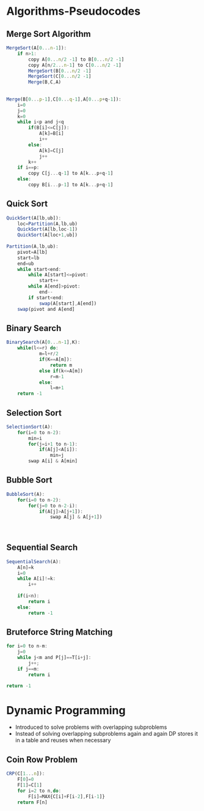 # Algorithms-Pseudocodes

## Merge Sort Algorithm

```jsx
MergeSort(A[0...n-1]):
	if n>1:
		copy A[0...n/2 -1] to B[0...n/2 -1]
		copy A[n/2...n-1] to C[0...n/2 -1] 
		MergeSort(B[0...n/2 -1]
		MergeSort(C[0...n/2 -1]
		Merge(B,C,A)
	
	
Merge(B[0...p-1],C[0...q-1],A[0...p+q-1]):
	i=0
	j=0
	k=0
	while i<p and j<q
		if(B[i]<=C[j]):
			A[k]=B[i]
			i++
		else:
			A[k]=C[j]
			j++
		k++
	if i==p:
		copy C[j...q-1] to A[k...p+q-1]
	else:
		copy B[i...p-1] to A[k...p+q-1]
```

## Quick Sort

```jsx
QuickSort(A[lb,ub]):
	loc=Partition(A,lb,ub)
	QuickSort(A[lb,loc-1])
	QuickSort(A[loc+1,ub])
	
Partition(A,lb,ub):
	pivot=A[lb]
	start=lb
	end=ub
	while start<end:
		while A[start]<=pivot:
			start++
		while A[end]>pivot:
			end--
		if start<end:
			swap(A[start],A[end])
	swap(pivot and A[end]
```

## Binary Search

```jsx
BinarySearch(A[0...n-1],K):
	while(l<=r) do:
			m=l+r/2
			if(K==A[m]):
				return m
			else if(k<=A[m])
				r=m-1
			else:
				l=m+1
	return -1
```

## Selection Sort

```jsx
SelectionSort(A):
	for(i=0 to n-2):
		min=i
		for(j=i+1 to n-1):
			if(A[j]<A[i]):
				min=j
		swap A[i] & A[min]
```

## Bubble Sort

```jsx
BubbleSort(A):
	for(i=0 to n-2):
		for(j=0 to n-2-i):
			if(A[j]>A[j+1]):
				swap A[j] & A[j+1])
				
				
```

## Sequential Search

```jsx
SequentialSearch(A):
	A[n]=k
	i=0
	while A[i]!=k:
		i++
		
	if(i<n):
		return i
	else:
		return -1

```

## Bruteforce String Matching

```jsx
for i=0 to n-m:
	j=0
	while j<m and P[j]==T[i+j]:
		j++;
	if j==m:
		return i

return -1
```

# Dynamic Programming

- Introduced to solve problems with overlapping subproblems
- Instead of solving overlapping subproblems again and again DP stores it in a table and reuses when necessary

## Coin Row Problem

```jsx
CRP(C[1...n]):
	F[0]=0
	F[1]=C[1]
	for i=2 to n,do:
		F[i]=MAX{C[i]+F[i-2],F[i-1]}
	return F[n]
```
